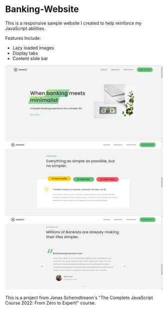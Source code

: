 # Banking-Website
This is a responsive sample website I created to help reinforce my JavaScript abilities.

Features Include:  
- Lazy loaded images  
- Display tabs  
- Content slide bar  

![Image of APP1](banking-website1.png)  
![Image of APP1](banking-website2.png)  
![Image of APP1](banking-website3.png)  

This is a project from Jonas Schemdtmann's "The Complete JavaScript Course 2022: From Zero to Expert!" course.
